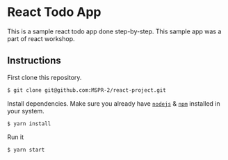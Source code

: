 # React Todo App

This is a sample react todo app done step-by-step.
This sample app was a part of react workshop.

## Instructions

First clone this repository.
```bash
$ git clone git@github.com:MSPR-2/react-project.git
```

Install dependencies. Make sure you already have [`nodejs`](https://nodejs.org/en/) & [`npm`](https://www.npmjs.com/) installed in your system.
```bash
$ yarn install
```

Run it
```bash
$ yarn start
```
